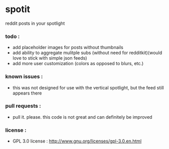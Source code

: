 # spotit

reddit posts in your spotlight

### todo :
- add placeholder images for posts without thumbnails
- add ability to aggregate mulitple subs (without need for redditkit)(would love to stick with simple json feeds)
- add more user customization (colors as opposed to blurs, etc.)

### known issues :
- this was not designed for use with the vertical spotlight, but the feed still appears there

### pull requests :
- pull it. please. this code is not great and can definitely be improved

### license :
- GPL 3.0 license : http://www.gnu.org/licenses/gpl-3.0.en.html
